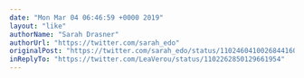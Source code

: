 ```yaml
---
date: "Mon Mar 04 06:46:59 +0000 2019"
layout: "like"
authorName: "Sarah Drasner"
authorUrl: "https://twitter.com/sarah_edo"
originalPost: "https://twitter.com/sarah_edo/status/1102460410026844160"
inReplyTo: "https://twitter.com/LeaVerou/status/1102262850129661954"
---
```

